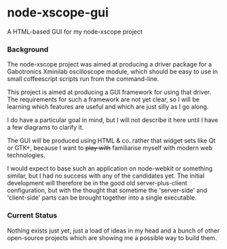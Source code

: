 # node-xscope-gui

A HTML-based GUI for my node-xscope project

### Background

The node-xscope project was aimed at producing a driver package for a Gabotronics Xminilab oscilloscope module,
which should be easy to use in small coffeescript scripts run from the command-line.

This project is aimed at producing a GUI framework for using that driver. 
The requirements for such a framework are not yet clear, so I will be learning which features are useful
and which are just silly as I go along.

I do have a particular goal in mind, but I will not describe it here until I have a few diagrams to clarify it.

The GUI will be produced using HTML & co. rather that widget sets like Qt or GTK+, because I want to
~~play with~~ familiarise myself with modern web technologies.

I would expect to base such an application on node-webkit or something similar, 
but I had no success with any of the candidates yet.
The initial development will therefore be in the good old server-plus-client configuration, 
but with the thought that sometime the 'server-side' and 'client-side' parts can be brought
together into a single executable.

### Current Status

Nothing exists just yet, just a load of ideas in my head and a bunch of other open-source projects
which are showing me a possible way to build them.


